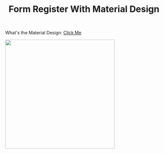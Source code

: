 <h1 align="center">
    Form Register With Material Design
</h1>

<br />
<p> What's the Material Design: <a href="https://material.io/develop/android"> Click Me</a> </p>
<img src="https://user-images.githubusercontent.com/69374541/162057149-dd3c3c40-0569-4d92-9c3f-1f1bd14b2e43.png"  width="350"/>

